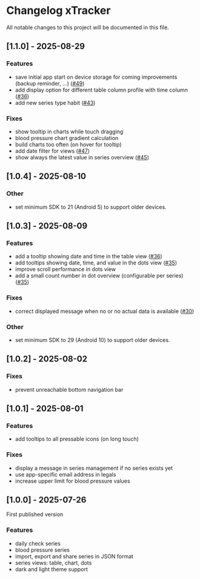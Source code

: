 # Changelog xTracker

All notable changes to this project will be documented in this file.

## [1.1.0] - 2025-08-29

### Features

- save initial app start on device storage for coming improvements (backup
  reminder, ...) ([#49](https://github.com/exploratia/xtracker/issues/49))
- add display option for different table column profile with time
  column ([#36](https://github.com/exploratia/xtracker/issues/36))
- add new series type habit ([#43](https://github.com/exploratia/xtracker/issues/43))

### Fixes

- show tooltip in charts while touch dragging
- blood pressure chart gradient calculation
- build charts too often (on hover for tooltip)
- add date filter for views ([#47](https://github.com/exploratia/xtracker/issues/47))
- show always the latest value in series overview ([#45](https://github.com/exploratia/xtracker/issues/45))

## [1.0.4] - 2025-08-10

### Other

- set minimum SDK to 21 (Android 5) to support older devices.

## [1.0.3] - 2025-08-09

### Features

- add a tooltip showing date and time in the table view ([#36](https://github.com/exploratia/xtracker/issues/36))
- add tooltips showing date, time, and value in the dots view ([#35](https://github.com/exploratia/xtracker/issues/35))
- improve scroll performance in dots view
- add a small count number in dot overview (configurable per
  series) ([#35](https://github.com/exploratia/xtracker/issues/35))

### Fixes

- correct displayed message when no or no actual data is
  available ([#30](https://github.com/exploratia/xtracker/issues/30))

### Other

- set minimum SDK to 29 (Android 10) to support older devices.

## [1.0.2] - 2025-08-02

### Fixes

- prevent unreachable bottom navigation bar

## [1.0.1] - 2025-08-01

### Features

- add tooltips to all pressable icons (on long touch)

### Fixes

- display a message in series management if no series exists yet
- use app-specific email address in legals
- increase upper limit for blood pressure values

## [1.0.0] - 2025-07-26

First published version

### Features

- daily check series
- blood pressure series
- import, export and share series in JSON format
- series views: table, chart, dots
- dark and light theme support
